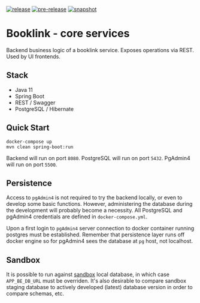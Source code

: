 [![release](https://github.com/mrazjava/booklink-backend/workflows/release/badge.svg?branch=master)](https://github.com/mrazjava/booklink-backend/actions?query=workflow%3Arelease) 
[![pre-release](https://github.com/mrazjava/booklink-backend/workflows/pre-release/badge.svg?branch=master)](https://github.com/mrazjava/booklink-backend/actions?query=workflow%3Apre-release) 
[![snapshot](https://github.com/mrazjava/booklink-backend/workflows/snapshot/badge.svg?branch=develop)](https://github.com/mrazjava/booklink-backend/actions?query=workflow%3Asnapshot)
# Booklink - core services
Backend business logic of a booklink service. Exposes operations via REST. Used by UI frontends.

## Stack
- Java 11
- Spring Boot
- REST / Swagger
- PostgreSQL / Hibernate

## Quick Start
```
docker-compose up
mvn clean spring-boot:run
```
Backend will run on port `8080`. PostgreSQL will run on port `5432`. PgAdmin4 will run on port `5500`.

## Persistence
Access to `pgAdmin4` is not required to try the backend locally, or even to develop some basic functions. However, 
administering the database during the development will probably become a necessity. All PostgreSQL and pgAdmin4 
credentials are defined in `docker-compose.yml`.

Upon a first login to `pgAdmin4` server connection to docker container running postgres must be established. Remember 
that persistence layer runs off docker engine so for pgAdmin4 sees the database at `pg` host, not localhost.

## Sandbox
It is possible to run against [sandbox](https://github.com/mrazjava/booklink#sandbox) local database, in which case 
`APP_BE_DB_URL` must be overriden.  It's also desirable to compare sandbox staging database to actively developed 
(latest) database version in order to compare schemas, etc.

